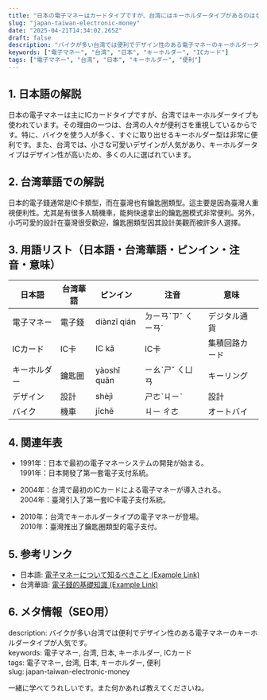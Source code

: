 ```yaml
---
title: "日本の電子マネーはカードタイプですが、台湾にはキーホルダータイプがあるのはなぜ？"
slug: "japan-taiwan-electronic-money"
date: "2025-04-21T14:34:02.265Z"
draft: false
description: "バイクが多い台湾では便利でデザイン性のある電子マネーのキーホルダータイプが人気です。"
keywords: ["電子マネー", "台湾", "日本", "キーホルダー", "ICカード"]
tags: ["電子マネー", "台湾", "日本", "キーホルダー", "便利"]
---
```


## 1. 日本語の解説  
日本の電子マネーは主にICカードタイプですが、台湾ではキーホルダータイプも使われています。その理由の一つは、台湾の人々が便利さを重視しているからです。特に、バイクを使う人が多く、すぐに取り出せるキーホルダー型は非常に便利です。また、台湾では、小さな可愛いデザインが人気があり、キーホルダータイプはデザイン性が高いため、多くの人に選ばれています。

## 2. 台湾華語での解説  
日本的電子錢通常是IC卡類型，而在臺灣也有鑰匙圈類型。這主要是因為臺灣人重視便利性。尤其是有很多人騎機車，能夠快速拿出的鑰匙圈模式非常便利。另外，小巧可愛的設計在臺灣很受歡迎，鑰匙圈類型因其設計美觀而被許多人選擇。

## 3. 用語リスト（日本語・台湾華語・ピンイン・注音・意味）  
| 日本語     | 台湾華語     | ピンイン            | 注音       | 意味             |
|------------|-------------|--------------------|---------|----------------|
| 電子マネー   | 電子錢      | diànzǐ qián        | ㄉㄧㄢˋㄗˇ ㄑㄧㄢˊ | デジタル通貨     |
| ICカード    | IC卡        | IC kǎ              | IC卡    | 集積回路カード   |
| キーホルダー | 鑰匙圈      | yàoshǐ quān        | ㄧㄠˋㄕˇ ㄑㄩㄢ    | キーリング       |
| デザイン    | 設計        | shèjì              | ㄕㄜˋㄐㄧˋ      | 設計             |
| バイク      | 機車        | jīchē              | ㄐㄧ ㄔㄜ     | オートバイ       |

## 4. 関連年表  
- 1991年：日本で最初の電子マネーシステムの開発が始まる。  
  1991年：日本開發了第一套電子支付系統。
  
- 2004年：台湾で最初のICカードによる電子マネーが導入される。  
  2004年：臺灣引入了第一套IC卡電子支付系統。

- 2010年：台湾でキーホルダータイプの電子マネーが登場。  
  2010年：臺灣推出了鑰匙圈類型的電子支付。

## 5. 参考リンク  
- 日本語: [電子マネーについて知るべきこと (Example Link)](https://www.example.com/japanelectronicmoney)
- 台湾華語: [電子錢的基礎知識 (Example Link)](https://www.example.com/taielectronicmoney)

## 6. メタ情報（SEO用）  
description: バイクが多い台湾では便利でデザイン性のある電子マネーのキーホルダータイプが人気です。  
keywords: 電子マネー, 台湾, 日本, キーホルダー, ICカード  
tags: 電子マネー, 台湾, 日本, キーホルダー, 便利  
slug: japan-taiwan-electronic-money

一緒に学べてうれしいです。また何かあれば教えてくださいね。